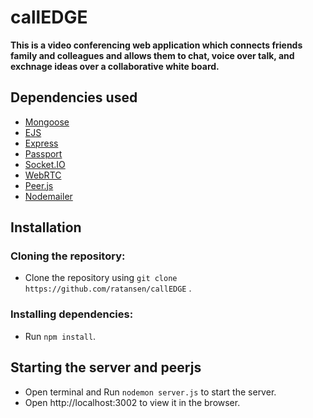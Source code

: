 # callEDGE
**This is a video conferencing web application which connects friends family and colleagues and allows them to chat, voice over talk, and exchnage ideas over a collaborative white board.**
## Dependencies used
   * [Mongoose](https://mongoosejs.com/docs/)
   * [EJS](https://ejs.co/)
   * [Express](http://expressjs.com/)
   * [Passport](http://www.passportjs.org/docs/)
   * [Socket.IO](https://socket.io/docs/v4/)
   * [WebRTC](https://webrtc.org/)
   * [Peer.js](https://peerjs.com/)
   * [Nodemailer](https://nodemailer.com/about/)
## Installation
### Cloning the repository:
- Clone the repository using `git clone https://github.com/ratansen/callEDGE` .
### Installing dependencies:
- Run `npm install`.

## Starting the server and peerjs
- Open terminal and Run `nodemon server.js` to start the server.
- Open http://localhost:3002 to view it in the browser.


